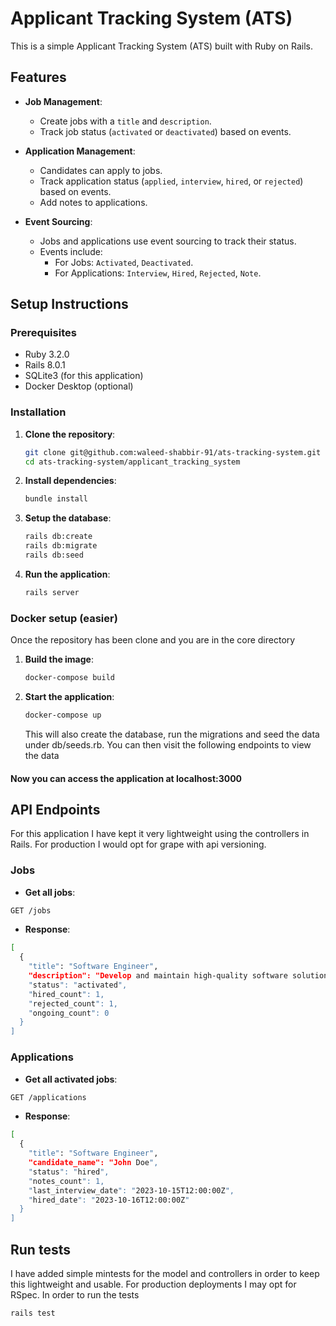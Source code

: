 # Applicant Tracking System (ATS)

This is a simple Applicant Tracking System (ATS) built with Ruby on Rails.

## Features

- **Job Management**:
  - Create jobs with a `title` and `description`.
  - Track job status (`activated` or `deactivated`) based on events.

- **Application Management**:
  - Candidates can apply to jobs.
  - Track application status (`applied`, `interview`, `hired`, or `rejected`) based on events.
  - Add notes to applications.

- **Event Sourcing**:
  - Jobs and applications use event sourcing to track their status.
  - Events include:
    - For Jobs: `Activated`, `Deactivated`.
    - For Applications: `Interview`, `Hired`, `Rejected`, `Note`.

## Setup Instructions

### Prerequisites

- Ruby 3.2.0
- Rails 8.0.1
- SQLite3 (for this application)
- Docker Desktop (optional)

### Installation

1. **Clone the repository**:
   ```bash
   git clone git@github.com:waleed-shabbir-91/ats-tracking-system.git
   cd ats-tracking-system/applicant_tracking_system
   ```
2. **Install dependencies**:
   ```bash
   bundle install
   ```
3. **Setup the database**:
   ```bash
   rails db:create
   rails db:migrate
   rails db:seed
   ```
4. **Run the application**:
   ```bash
   rails server
   ```
### Docker setup (easier)
Once the repository has been clone and you are in the core directory
1. **Build the image**:
   ```bash
   docker-compose build
   ```
2. **Start the application**:
   ```bash
   docker-compose up
   ```
   This will also create the database, run the migrations and seed the data under db/seeds.rb. You can then visit the following endpoints to view the data
   
#### Now you can access the application at localhost:3000
   
## API Endpoints
For this application I have kept it very lightweight using the controllers in Rails. For production I would opt for grape with api versioning.
### Jobs
- **Get all jobs**:
```bash
GET /jobs
```
- **Response**:
```bash
[
  {
    "title": "Software Engineer",
    "description": "Develop and maintain high-quality software solutions.",
    "status": "activated",
    "hired_count": 1,
    "rejected_count": 1,
    "ongoing_count": 0
  }
]
```
### Applications
- **Get all activated jobs**:
```bash
GET /applications
```
- **Response**:
```bash
[
  {
    "title": "Software Engineer",
    "candidate_name": "John Doe",
    "status": "hired",
    "notes_count": 1,
    "last_interview_date": "2023-10-15T12:00:00Z",
    "hired_date": "2023-10-16T12:00:00Z"
  }
]
```

## Run tests
I have added simple mintests for the model and controllers in order to keep this lightweight and usable. For production deployments I may opt for RSpec.
In order to run the tests
```bash
rails test
```
